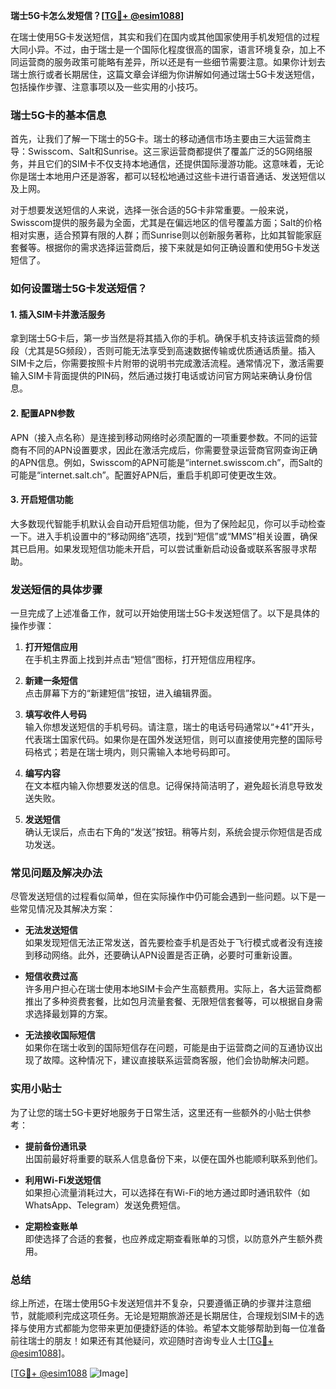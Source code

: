 **瑞士5G卡怎么发短信？[[TG💪+ @esim1088](https://t.me/s/esim1088)]**

在瑞士使用5G卡发送短信，其实和我们在国内或其他国家使用手机发短信的过程大同小异。不过，由于瑞士是一个国际化程度很高的国家，语言环境复杂，加上不同运营商的服务政策可能略有差异，所以还是有一些细节需要注意。如果你计划去瑞士旅行或者长期居住，这篇文章会详细为你讲解如何通过瑞士5G卡发送短信，包括操作步骤、注意事项以及一些实用的小技巧。

### 瑞士5G卡的基本信息

首先，让我们了解一下瑞士的5G卡。瑞士的移动通信市场主要由三大运营商主导：Swisscom、Salt和Sunrise。这三家运营商都提供了覆盖广泛的5G网络服务，并且它们的SIM卡不仅支持本地通信，还提供国际漫游功能。这意味着，无论你是瑞士本地用户还是游客，都可以轻松地通过这些卡进行语音通话、发送短信以及上网。

对于想要发送短信的人来说，选择一张合适的5G卡非常重要。一般来说，Swisscom提供的服务最为全面，尤其是在偏远地区的信号覆盖方面；Salt的价格相对实惠，适合预算有限的人群；而Sunrise则以创新服务著称，比如其智能家庭套餐等。根据你的需求选择运营商后，接下来就是如何正确设置和使用5G卡发送短信了。

### 如何设置瑞士5G卡发送短信？

#### 1. 插入SIM卡并激活服务
拿到瑞士5G卡后，第一步当然是将其插入你的手机。确保手机支持该运营商的频段（尤其是5G频段），否则可能无法享受到高速数据传输或优质通话质量。插入SIM卡之后，你需要按照卡片附带的说明书完成激活流程。通常情况下，激活需要输入SIM卡背面提供的PIN码，然后通过拨打电话或访问官方网站来确认身份信息。

#### 2. 配置APN参数
APN（接入点名称）是连接到移动网络时必须配置的一项重要参数。不同的运营商有不同的APN设置要求，因此在激活完成后，你需要登录运营商官网查询正确的APN信息。例如，Swisscom的APN可能是“internet.swisscom.ch”，而Salt的可能是“internet.salt.ch”。配置好APN后，重启手机即可使更改生效。

#### 3. 开启短信功能
大多数现代智能手机默认会自动开启短信功能，但为了保险起见，你可以手动检查一下。进入手机设置中的“移动网络”选项，找到“短信”或“MMS”相关设置，确保其已启用。如果发现短信功能未开启，可以尝试重新启动设备或联系客服寻求帮助。

### 发送短信的具体步骤

一旦完成了上述准备工作，就可以开始使用瑞士5G卡发送短信了。以下是具体的操作步骤：

1. **打开短信应用**  
   在手机主界面上找到并点击“短信”图标，打开短信应用程序。

2. **新建一条短信**  
   点击屏幕下方的“新建短信”按钮，进入编辑界面。

3. **填写收件人号码**  
   输入你想发送短信的手机号码。请注意，瑞士的电话号码通常以“+41”开头，代表瑞士国家代码。如果你是在国外发送短信，则可以直接使用完整的国际号码格式；若是在瑞士境内，则只需输入本地号码即可。

4. **编写内容**  
   在文本框内输入你想要发送的信息。记得保持简洁明了，避免超长消息导致发送失败。

5. **发送短信**  
   确认无误后，点击右下角的“发送”按钮。稍等片刻，系统会提示你短信是否成功发送。

### 常见问题及解决办法

尽管发送短信的过程看似简单，但在实际操作中仍可能会遇到一些问题。以下是一些常见情况及其解决方案：

- **无法发送短信**  
  如果发现短信无法正常发送，首先要检查手机是否处于飞行模式或者没有连接到移动网络。此外，还要确认APN设置是否正确，必要时可重新设置。

- **短信收费过高**  
  许多用户担心在瑞士使用本地SIM卡会产生高额费用。实际上，各大运营商都推出了多种资费套餐，比如包月流量套餐、无限短信套餐等，可以根据自身需求选择最划算的方案。

- **无法接收国际短信**  
  如果你在瑞士收到的国际短信存在问题，可能是由于运营商之间的互通协议出现了故障。这种情况下，建议直接联系运营商客服，他们会协助解决问题。

### 实用小贴士

为了让您的瑞士5G卡更好地服务于日常生活，这里还有一些额外的小贴士供参考：

- **提前备份通讯录**  
  出国前最好将重要的联系人信息备份下来，以便在国外也能顺利联系到他们。

- **利用Wi-Fi发送短信**  
  如果担心流量消耗过大，可以选择在有Wi-Fi的地方通过即时通讯软件（如WhatsApp、Telegram）发送免费短信。

- **定期检查账单**  
  即使选择了合适的套餐，也应养成定期查看账单的习惯，以防意外产生额外费用。

### 总结

综上所述，在瑞士使用5G卡发送短信并不复杂，只要遵循正确的步骤并注意细节，就能顺利完成这项任务。无论是短期旅游还是长期居住，合理规划SIM卡的选择与使用方式都能为您带来更加便捷舒适的体验。希望本文能够帮助到每一位准备前往瑞士的朋友！如果还有其他疑问，欢迎随时咨询专业人士[[TG💪+ @esim1088](https://t.me/s/esim1088)]。

[[TG💪+ @esim1088](https://t.me/s/esim1088) ![Image](https://i.postimg.cc/4NQfJmqS/Snipaste-2025-05-13-00-14-12.png)]